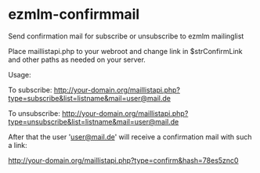 # ezmlm-confirmmail
Send confirmation mail for subscribe or unsubscribe to ezmlm mailinglist

Place maillistapi.php to your webroot and change link in $strConfirmLink and other paths as needed on your server.

Usage:

To subscribe: 
http://your-domain.org/maillistapi.php?type=subscribe&list=listname&mail=user@mail.de

To unsubscribe:
http://your-domain.org/maillistapi.php?type=unsubscribe&list=listname&mail=user@mail.de

After that the user 'user@mail.de' will receive a confirmation mail with such a link:

http://your-domain.org/maillistapi.php?type=confirm&hash=78es5znc0



